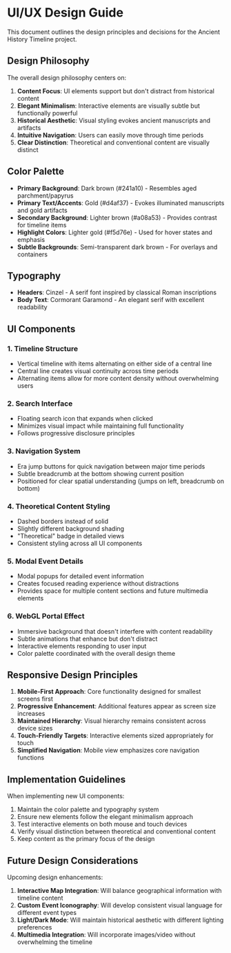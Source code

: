 # UI/UX Design Guide

This document outlines the design principles and decisions for the Ancient History Timeline project.

## Design Philosophy

The overall design philosophy centers on:

1. **Content Focus**: UI elements support but don't distract from historical content
2. **Elegant Minimalism**: Interactive elements are visually subtle but functionally powerful  
3. **Historical Aesthetic**: Visual styling evokes ancient manuscripts and artifacts
4. **Intuitive Navigation**: Users can easily move through time periods
5. **Clear Distinction**: Theoretical and conventional content are visually distinct

## Color Palette

- **Primary Background**: Dark brown (#241a10) - Resembles aged parchment/papyrus
- **Primary Text/Accents**: Gold (#d4af37) - Evokes illuminated manuscripts and gold artifacts
- **Secondary Background**: Lighter brown (#a08a53) - Provides contrast for timeline items
- **Highlight Colors**: Lighter gold (#f5d76e) - Used for hover states and emphasis
- **Subtle Backgrounds**: Semi-transparent dark brown - For overlays and containers

## Typography

- **Headers**: Cinzel - A serif font inspired by classical Roman inscriptions
- **Body Text**: Cormorant Garamond - An elegant serif with excellent readability

## UI Components

### 1. Timeline Structure
- Vertical timeline with items alternating on either side of a central line
- Central line creates visual continuity across time periods
- Alternating items allow for more content density without overwhelming users

### 2. Search Interface
- Floating search icon that expands when clicked
- Minimizes visual impact while maintaining full functionality
- Follows progressive disclosure principles

### 3. Navigation System
- Era jump buttons for quick navigation between major time periods
- Subtle breadcrumb at the bottom showing current position
- Positioned for clear spatial understanding (jumps on left, breadcrumb on bottom)

### 4. Theoretical Content Styling
- Dashed borders instead of solid
- Slightly different background shading
- "Theoretical" badge in detailed views
- Consistent styling across all UI components

### 5. Modal Event Details
- Modal popups for detailed event information
- Creates focused reading experience without distractions
- Provides space for multiple content sections and future multimedia elements

### 6. WebGL Portal Effect
- Immersive background that doesn't interfere with content readability
- Subtle animations that enhance but don't distract
- Interactive elements responding to user input
- Color palette coordinated with the overall design theme

## Responsive Design Principles

1. **Mobile-First Approach**: Core functionality designed for smallest screens first
2. **Progressive Enhancement**: Additional features appear as screen size increases
3. **Maintained Hierarchy**: Visual hierarchy remains consistent across device sizes
4. **Touch-Friendly Targets**: Interactive elements sized appropriately for touch
5. **Simplified Navigation**: Mobile view emphasizes core navigation functions

## Implementation Guidelines

When implementing new UI components:

1. Maintain the color palette and typography system
2. Ensure new elements follow the elegant minimalism approach
3. Test interactive elements on both mouse and touch devices
4. Verify visual distinction between theoretical and conventional content
5. Keep content as the primary focus of the design

## Future Design Considerations

Upcoming design enhancements:

1. **Interactive Map Integration**: Will balance geographical information with timeline content
2. **Custom Event Iconography**: Will develop consistent visual language for different event types
3. **Light/Dark Mode**: Will maintain historical aesthetic with different lighting preferences
4. **Multimedia Integration**: Will incorporate images/video without overwhelming the timeline